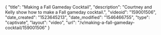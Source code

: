 {
    "title": "Making a Fall Gameday Cocktail",
    "description": "Courtney and Kelly show how to make a Fall gameday cocktail.",
    "videoid": "159001506",
    "date_created": "1523645213",
    "date_modified": "1546466755",
    "type": "captivate",
    "layout": "video",
    "url": "\/v\/making-a-fall-gameday-cocktail\/159001506"
}